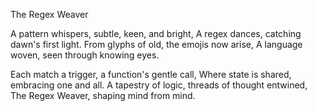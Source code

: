 The Regex Weaver

A pattern whispers, subtle, keen, and bright,
A regex dances, catching dawn's first light.
From glyphs of old, the emojis now arise,
A language woven, seen through knowing eyes.

Each match a trigger, a function's gentle call,
Where state is shared, embracing one and all.
A tapestry of logic, threads of thought entwined,
The Regex Weaver, shaping mind from mind.
